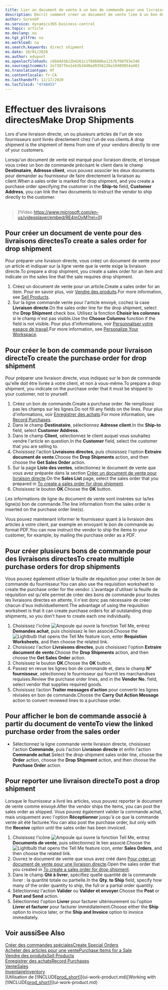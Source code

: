 ```yaml
---
title: Lier un document de vente à un bon de commande pour une livraison directe | Microsoft Docs
description: Décrit comment créer un document de vente liée à un bon de commande pour permettre la livraison directe du fournisseur au client.
author: SorenGP
ms.service: dynamics365-business-central
ms.topic: article
ms.devlang: na
ms.tgt_pltfrm: na
ms.workload: na
ms.search.keywords: direct shipment
ms.date: 10/01/2020
ms.author: edupont
ms.openlocfilehash: c6b84d3622b4261c1f88880ba1257bf00f83e346
ms.sourcegitcommit: 2e7307fbe1eb3b34d0ad9356226a19409054a402
ms.translationtype: HT
ms.contentlocale: fr-CA
ms.lasthandoff: 12/17/2020
ms.locfileid: "4748453"
---
```

# <a name="make-drop-shipments"></a><span data-ttu-id="0e2a6-103">Effectuer des livraisons directes</span><span class="sxs-lookup"><span data-stu-id="0e2a6-103">Make Drop Shipments</span></span>

<span data-ttu-id="0e2a6-104">Lors d'une livraison directe, un ou plusieurs articles de l'un de vos fournisseurs sont livrés directement chez l'un de vos clients.</span><span class="sxs-lookup"><span data-stu-id="0e2a6-104">A drop shipment is the shipment of items from one of your vendors directly to one of your customers.</span></span>

<span data-ttu-id="0e2a6-105">Lorsqu'un document de vente est marqué pour livraison directe, et lorsque vous créez un bon de commande précisant le client dans le champ **Destinataire**, **Adresse client**, vous pouvez associer les deux documents pour demander au fournisseur de faire directement la livraison au client.</span><span class="sxs-lookup"><span data-stu-id="0e2a6-105">When a sales order is marked for drop shipment, and you create a purchase order specifying the customer in the **Ship-to** field, **Customer Address**, you can link the two documents to instruct the vendor to ship directly to the customer.</span></span>
<br><br>  
  
> [!Video https://www.microsoft.com/en-us/videoplayer/embed/RE4mOyM?rel=0]

## <a name="to-create-a-sales-order-for-drop-shipment"></a><span data-ttu-id="0e2a6-106">Pour créer un document de vente pour des livraisons directes</span><span class="sxs-lookup"><span data-stu-id="0e2a6-106">To create a sales order for drop shipment</span></span>

<span data-ttu-id="0e2a6-107">Pour préparer une livraison directe, vous créez un document de vente pour un article et indiquer sur la ligne vente que la vente exige la livraison directe.</span><span class="sxs-lookup"><span data-stu-id="0e2a6-107">To prepare a drop shipment, you create a sales order for an item and indicate on the sales line that the sale requires drop shipment.</span></span>

1. <span data-ttu-id="0e2a6-108">Créez un document de vente pour un article.</span><span class="sxs-lookup"><span data-stu-id="0e2a6-108">Create a sales order for an item.</span></span> <span data-ttu-id="0e2a6-109">Pour en savoir plus, voir [Vendre des produits](sales-how-sell-products.md).</span><span class="sxs-lookup"><span data-stu-id="0e2a6-109">For more information, see [Sell Products](sales-how-sell-products.md).</span></span>
2. <span data-ttu-id="0e2a6-110">Sur la ligne commande vente pour l'article envoyé, cochez la case **Livraison directe**.</span><span class="sxs-lookup"><span data-stu-id="0e2a6-110">On the sales order line for the drop shipment, select the **Drop Shipment** check box.</span></span> <span data-ttu-id="0e2a6-111">Utilisez la fonction **Choisir les colonnes** si le champ n'est pas visible.</span><span class="sxs-lookup"><span data-stu-id="0e2a6-111">Use the **Choose Columns** function if the field is not visible.</span></span> <span data-ttu-id="0e2a6-112">Pour plus d'informations, voir [Personnaliser votre espace de travail](ui-personalization-user.md).</span><span class="sxs-lookup"><span data-stu-id="0e2a6-112">For more information, see [Personalize Your Workspace](ui-personalization-user.md).</span></span>

## <a name="to-create-the-purchase-order-for-drop-shipment"></a><span data-ttu-id="0e2a6-113">Pour créer le bon de commande pour livraison directe</span><span class="sxs-lookup"><span data-stu-id="0e2a6-113">To create the purchase order for drop shipment</span></span>

<span data-ttu-id="0e2a6-114">Pour préparer une livraison directe, vous indiquez sur le bon de commande qu'elle doit être livrée à votre client, et non à vous-même.</span><span class="sxs-lookup"><span data-stu-id="0e2a6-114">To prepare a drop shipment, you indicate on the purchase order that it must be shipped to your customer, not to yourself.</span></span>

1. <span data-ttu-id="0e2a6-115">Créez un bon de commande.</span><span class="sxs-lookup"><span data-stu-id="0e2a6-115">Create a purchase order.</span></span> <span data-ttu-id="0e2a6-116">Ne remplissez pas les champs sur les lignes.</span><span class="sxs-lookup"><span data-stu-id="0e2a6-116">Do not fill any fields on the lines.</span></span> <span data-ttu-id="0e2a6-117">Pour plus d'informations, voir [Enregistrer des achats](purchasing-how-record-purchases.md).</span><span class="sxs-lookup"><span data-stu-id="0e2a6-117">For more information, see [Record Purchases](purchasing-how-record-purchases.md).</span></span>
2. <span data-ttu-id="0e2a6-118">Dans le champ **Destinataire**, sélectionnez **Adresse client**.</span><span class="sxs-lookup"><span data-stu-id="0e2a6-118">In the **Ship-to** field, select **Customer Address**.</span></span>
3. <span data-ttu-id="0e2a6-119">Dans le champ **Client**, sélectionnez le client auquel vous souhaitez vendre l'article en question.</span><span class="sxs-lookup"><span data-stu-id="0e2a6-119">In the **Customer** field, select the customer that you are selling to.</span></span>
4. <span data-ttu-id="0e2a6-120">Choisissez l'action **Livraisons directes**, puis choisissez l'option **Extraire document de vente**.</span><span class="sxs-lookup"><span data-stu-id="0e2a6-120">Choose the **Drop Shipments** action, and then choose the **Get Sales Order** action.</span></span>
5. <span data-ttu-id="0e2a6-121">Sur la page **Liste des ventes**, sélectionnez le document de vente que vous avez préparée dans la section [Créer un document de vente pour livraison directe](sales-how-drop-shipment.md#to-create-a-sales-order-for-drop-shipment).</span><span class="sxs-lookup"><span data-stu-id="0e2a6-121">On the **Sales List** page, select the sales order that you prepared in [To create a sales order for drop shipment](sales-how-drop-shipment.md#to-create-a-sales-order-for-drop-shipment).</span></span>
6. <span data-ttu-id="0e2a6-122">Choisissez le bouton **OK**.</span><span class="sxs-lookup"><span data-stu-id="0e2a6-122">Choose the **OK** button.</span></span>

<span data-ttu-id="0e2a6-123">Les informations de ligne du document de vente sont insérées sur la/les ligne(s) bon de commande.</span><span class="sxs-lookup"><span data-stu-id="0e2a6-123">The line information from the sales order is inserted on the purchase order line(s).</span></span>

<span data-ttu-id="0e2a6-124">Vous pouvez maintenant informer le fournisseur quant à la livraison des articles à votre client, par exemple en envoyant le bon de commande au format PDF.</span><span class="sxs-lookup"><span data-stu-id="0e2a6-124">You can now instruct the vendor to ship the items to your customer, for example, by mailing the purchase order as a PDF.</span></span>     

## <a name="to-create-multiple-purchase-orders-for-drop-shipments"></a><span data-ttu-id="0e2a6-125">Pour créer plusieurs bons de commande pour des livraisons directes</span><span class="sxs-lookup"><span data-stu-id="0e2a6-125">To create multiple purchase orders for drop shipments</span></span>

<span data-ttu-id="0e2a6-126">Vous pouvez également utiliser la feuille de réquisition pour créer le bon de commande du fournisseur.</span><span class="sxs-lookup"><span data-stu-id="0e2a6-126">You can also use the requisition worksheet to create the purchase order for the vendor.</span></span> <span data-ttu-id="0e2a6-127">L'avantage d'utiliser la feuille de réquisition est qu'elle permet de créer des bons de commande pour toutes les livraisons directes en attente, il n'est donc pas nécessaire de créer chacun d'eux individuellement.</span><span class="sxs-lookup"><span data-stu-id="0e2a6-127">The advantage of using the requisition worksheet is that it can create purchase orders for all outstanding drop shipments, so you don't have to create each one individually.</span></span>

1. <span data-ttu-id="0e2a6-128">Choisissez l'icône ![Ampoule qui ouvre la fonction Tell Me](media/ui-search/search_small.png "Dites-moi ce que vous voulez faire"), entrez **Demandes achat**, puis choisissez le lien associé.</span><span class="sxs-lookup"><span data-stu-id="0e2a6-128">Choose the ![Lightbulb that opens the Tell Me feature](media/ui-search/search_small.png "Tell me what you want to do") icon, enter **Requistion Worksheets**, and then choose the related link.</span></span>
2. <span data-ttu-id="0e2a6-129">Choisissez l'action **Livraisons directes**, puis choisissez l'option **Extraire document de vente**.</span><span class="sxs-lookup"><span data-stu-id="0e2a6-129">Choose the **Drop Shipments** action, and then choose the **Get Sales Order** action.</span></span>
3. <span data-ttu-id="0e2a6-130">Choisissez le bouton **OK**.</span><span class="sxs-lookup"><span data-stu-id="0e2a6-130">Choose the **OK** button.</span></span>
4. <span data-ttu-id="0e2a6-131">Passez en revue les lignes bon de commande et, dans le champ **N° fournisseur**, sélectionnez le fournisseur qui fournit les marchandises requises.</span><span class="sxs-lookup"><span data-stu-id="0e2a6-131">Review the purchase order lines, and in the **Vendor No.** field, select vendor that supplies required goods.</span></span> 
5. <span data-ttu-id="0e2a6-132">Choisissez l’action **Traiter messages d’action** pour convertir les lignes révisées en bon de commande.</span><span class="sxs-lookup"><span data-stu-id="0e2a6-132">Choose the **Carry Out Action Message** action to convert reviewed lines to a purchase order.</span></span>

## <a name="to-view-the-linked-purchase-order-from-the-sales-order"></a><span data-ttu-id="0e2a6-133">Pour afficher le bon de commande associé à partir du document de vente</span><span class="sxs-lookup"><span data-stu-id="0e2a6-133">To view the linked purchase order from the sales order</span></span>

* <span data-ttu-id="0e2a6-134">Sélectionnez la ligne commande vente livraison directe, choisissez l'action **Commande**, puis l'action **Livraison directe** et enfin l'action **Commande achat**.</span><span class="sxs-lookup"><span data-stu-id="0e2a6-134">Select the drop-shipment sales order line, choose the **Order** action, choose the **Drop Shipment** action, and then choose the **Purchase Order** action.</span></span>

## <a name="to-post-a-drop-shipment"></a><span data-ttu-id="0e2a6-135">Pour reporter une livraison directe</span><span class="sxs-lookup"><span data-stu-id="0e2a6-135">To post a drop shipment</span></span>

<span data-ttu-id="0e2a6-136">Lorsque le fournisseur a livré les articles, vous pouvez reporter le document de vente comme envoyé.</span><span class="sxs-lookup"><span data-stu-id="0e2a6-136">After the vendor ships the items, you can post the sales order as shipped.</span></span> <span data-ttu-id="0e2a6-137">Vous pouvez également valider la commande achat, mais uniquement avec l'option **Réceptionner** jusqu'à ce que la commande vente ait été facturée.</span><span class="sxs-lookup"><span data-stu-id="0e2a6-137">You can also post the purchase order, but only with the **Receive** option until the sales order has been invoiced.</span></span>

1. <span data-ttu-id="0e2a6-138">Choisissez l'icône ![Ampoule qui ouvre la fonction Tell Me](media/ui-search/search_small.png "Dites-moi ce que vous voulez faire"), entrez **Documents de vente**, puis sélectionnez le lien associé.</span><span class="sxs-lookup"><span data-stu-id="0e2a6-138">Choose the ![Lightbulb that opens the Tell Me feature](media/ui-search/search_small.png "Tell me what you want to do") icon, enter **Sales Orders**, and then choose the related link.</span></span>
2. <span data-ttu-id="0e2a6-139">Ouvrez le document de vente que vous avez créé dans [Pour créer un document de vente pour une livraison directe](#to-create-a-sales-order-for-drop-shipment).</span><span class="sxs-lookup"><span data-stu-id="0e2a6-139">Open the sales order that you created in [To create a sales order for drop shipment](#to-create-a-sales-order-for-drop-shipment).</span></span>
3. <span data-ttu-id="0e2a6-140">Dans le champ **Qté à livrer**, spécifiez quelle quantité de la commande livrer : la quantité totale ou partielle.</span><span class="sxs-lookup"><span data-stu-id="0e2a6-140">In the **Qty. to Ship** field, specify how many of the order quantity to ship, the full or a partial order quantity.</span></span>
4. <span data-ttu-id="0e2a6-141">Sélectionnez l'action **Valider** ou **Valider et envoyer**.</span><span class="sxs-lookup"><span data-stu-id="0e2a6-141">Choose the **Post** or **Post and Send** action.</span></span>
5. <span data-ttu-id="0e2a6-142">Sélectionnez l'option **Livrer** pour facturer ultérieurement ou l'option **Livrer et facturer** pour facturer immédiatement.</span><span class="sxs-lookup"><span data-stu-id="0e2a6-142">Choose either the **Ship** option to invoice later, or the **Ship and Invoice** option to invoice immediately.</span></span>

## <a name="see-also"></a><span data-ttu-id="0e2a6-143">Voir aussi</span><span class="sxs-lookup"><span data-stu-id="0e2a6-143">See Also</span></span>

[<span data-ttu-id="0e2a6-144">Créer des commandes spéciales</span><span class="sxs-lookup"><span data-stu-id="0e2a6-144">Create Special Orders</span></span>](sales-how-to-create-special-orders.md)  
[<span data-ttu-id="0e2a6-145">Acheter des articles pour une vente</span><span class="sxs-lookup"><span data-stu-id="0e2a6-145">Purchase Items for a Sale</span></span>](purchasing-how-purchase-products-sale.md)  
[<span data-ttu-id="0e2a6-146">Vendre des produits</span><span class="sxs-lookup"><span data-stu-id="0e2a6-146">Sell Products</span></span>](sales-how-sell-products.md)  
[<span data-ttu-id="0e2a6-147">Enregistrer des achats</span><span class="sxs-lookup"><span data-stu-id="0e2a6-147">Record Purchases</span></span>](purchasing-how-record-purchases.md)  
[<span data-ttu-id="0e2a6-148">Vente</span><span class="sxs-lookup"><span data-stu-id="0e2a6-148">Sales</span></span>](sales-manage-sales.md)  
[<span data-ttu-id="0e2a6-149">Inventaire</span><span class="sxs-lookup"><span data-stu-id="0e2a6-149">Inventory</span></span>](inventory-manage-inventory.md)  
<span data-ttu-id="0e2a6-150">[Utilisation de [!INCLUDE[prod_short](includes/prod_short.md)]](ui-work-product.md)</span><span class="sxs-lookup"><span data-stu-id="0e2a6-150">[Working with [!INCLUDE[prod_short](includes/prod_short.md)]](ui-work-product.md)</span></span>
